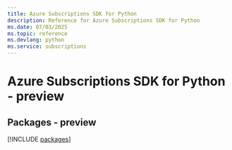 ```yaml
---
title: Azure Subscriptions SDK for Python
description: Reference for Azure Subscriptions SDK for Python
ms.date: 07/03/2025
ms.topic: reference
ms.devlang: python
ms.service: subscriptions
---
```

# Azure Subscriptions SDK for Python - preview
## Packages - preview
[!INCLUDE [packages](subscriptions-index.md)]
